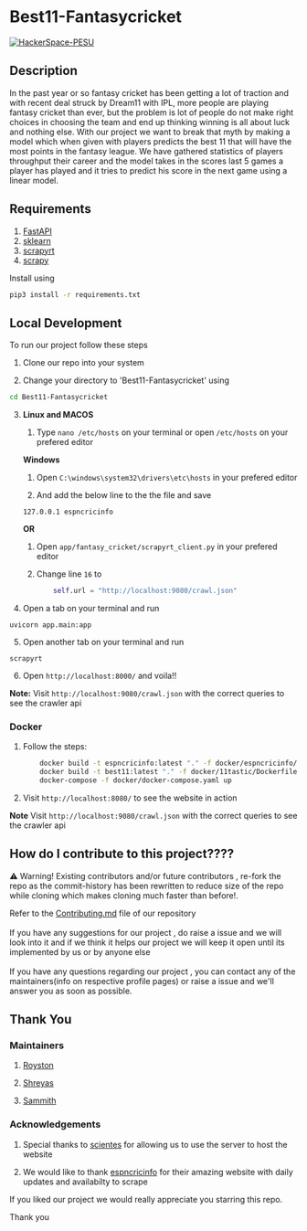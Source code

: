 # Best11-Fantasycricket

[![HackerSpace-PESU](https://circleci.com/gh/HackerSpace-PESU/Best11-Fantasycricket.svg?style=svg)](https://github.com/HackerSpace-PESU/Best11-Fantasycricket)

## Description 

In the past year or so fantasy cricket has been getting a lot of traction and with recent deal struck by Dream11 with IPL, more people are playing fantasy cricket than ever, but the problem is lot of people do not make right choices in choosing the team and end up thinking winning is all about luck and nothing else. With our project we want to break that myth by making a model which when given with players predicts the best 11 that will have the most points in the fantasy league. We have gathered statistics of players throughput their career and the model takes in the scores last 5 games a player has played and it tries to predict his score in the next game using a linear model. 

## Requirements

1. [FastAPI](https://fastapi.tiangolo.com/)
2. [sklearn](https://scikit-learn.org/stable/)
3. [scrapyrt](https://scrapyrt.readthedocs.io/en/stable/) 
4. [scrapy](https://docs.scrapy.org/en/latest/)

Install using </br>
```bash
pip3 install -r requirements.txt
```

## Local Development

To run our project follow these steps

1. Clone our repo into your system  
 
2. Change your directory to 'Best11-Fantasycricket' using
```bash
cd Best11-Fantasycricket
``` 

3.  
	**Linux and MACOS**
	
	1. Type `nano /etc/hosts` on your terminal or open `/etc/hosts` on your prefered editor 

	**Windows**
	1. Open `C:\windows\system32\drivers\etc\hosts` in your prefered editor

	
	2. And add the below line to the the file and save

	`127.0.0.1 espncricinfo`

	**OR**

	1. Open `app/fantasy_cricket/scrapyrt_client.py` in your prefered editor

	2. Change line `16` to
		
		```python
			self.url = "http://localhost:9080/crawl.json"
		```

4. Open a tab on your terminal and run 

`uvicorn app.main:app`

5. Open another tab on your terminal and run

`scrapyrt`


6. Open `http://localhost:8000/`  and voila!! 

**Note:**
Visit `http://localhost:9080/crawl.json` with the correct queries to see the crawler api 

### Docker

1. Follow the steps:

	```bash
		docker build -t espncricinfo:latest "." -f docker/espncricinfo/Dockerfile
		docker build -t best11:latest "." -f docker/11tastic/Dockerfile
		docker-compose -f docker/docker-compose.yaml up
	```

2. Visit `http://localhost:8080/` to see the website in action

**Note**
     Visit `http://localhost:9080/crawl.json` with the correct queries to see the crawler api 


## How do I contribute to this project????

:warning:  Warning! Existing contributors and/or future contributors , re-fork the repo as the commit-history has been rewritten to reduce size of the repo while cloning which makes cloning much faster than before!.

Refer to the [Contributing.md](https://github.com/HackerSpace-PESU/Best11-Fantasycricket/blob/master/.github/CONTRIBUTING.md) file of our repository 
</br></br>
If you have any suggestions for our project , do raise a issue and we will look into it and if we think it helps our project we will keep it open until its implemented by us or by anyone else 
</br></br>
If you have any questions regarding our project , you can contact any of the maintainers(info on respective profile pages) or raise a issue and we'll answer you as soon as possible.  

## Thank You 

### Maintainers
	
1. [Royston](https://github.com/lucasace)

2. [Shreyas](https://github.com/SRP457)

3. [Sammith](https://github.com/SammithSB)</br>

### Acknowledgements

1. Special thanks to [scientes](https://github.com/scientes) for allowing us to use the server to host the website

2. We would like to thank [espncricinfo](https://www.espncricinfo.com/) for their amazing website with daily updates and availabilty to scrape 

If you liked our project we would really appreciate you starring this repo.

Thank you
